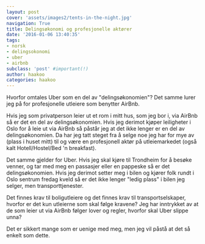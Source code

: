 ```yaml
---
layout: post
cover: 'assets/images2/tents-in-the-night.jpg'
navigation: True
title: Delingsøkonomi og profesjonelle aktører
date: '2016-01-06 13:40:35'
tags:
- norsk
- delingsokonomi
- uber
- airbnb
subclass: 'post' #important(!)
author: haakoo
categories: haakoo
---
```


Hvorfor omtales Uber som en del av "delingsøkonomien"? Det samme lurer jeg på for profesjonelle utleiere som benytter AirBnb.

Hvis jeg som privatperson leier ut et rom i mitt hus, som jeg bor i, via AirBnb så er det en del av delingsøkonomien. Hvis jeg derimot kjøper leiligheter i Oslo for å leie ut via AirBnb så påstår jeg at det ikke lenger er en del av delingsøkonomien. Da har jeg tatt steget fra å selge noe jeg har for mye av (plass i huset mitt) til og være en profesjonell aktør på utleiemarkedet (også kalt Hotell/Hostel/Bed 'n breakfast).

Det samme gjelder for Uber. Hvis jeg skal kjøre til Trondheim for å besøke venner, og tar med meg en passasjer eller en pappeske så er det delingsøkonomien. Hvis jeg derimot setter meg i bilen og kjører folk rundt i Oslo sentrum fredag kveld så er det ikke lenger "ledig plass" i bilen jeg selger, men transporttjenester.

Det finnes krav til boligutleiere og det finnes krav til transportselskaper, hvorfor er det kun utleierne som skal følge kravene? Jeg har inntrykket av at de som leier ut via AirBnb følger lover og regler, hvorfor skal Uber slippe unna?

Det er sikkert mange som er uenige med meg, men jeg vil påstå at det så enkelt som dette.
